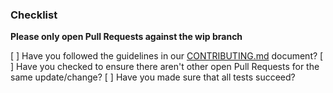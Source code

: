 ### Checklist

**Please only open Pull Requests against the wip branch**

[ ] Have you followed the guidelines in our [CONTRIBUTING.md](/potassco/clingo/blob/contributing/CONTRIBUTING.md) document?
[ ] Have you checked to ensure there aren't other open Pull Requests for the same update/change?
[ ] Have you made sure that all tests succeed?
